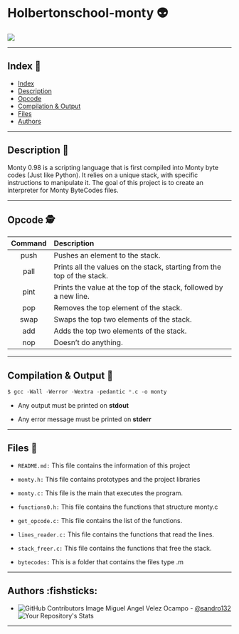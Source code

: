 # Holbertonschool-monty :alien:
![](https://images-wixmp-ed30a86b8c4ca887773594c2.wixmp.com/f/b1768d35-4f0d-4842-afa9-ac5eba73ac79/ddqjrk1-a0acf2d7-89a1-46e2-b03b-adb82a406a4f.png/v1/fill/w_1280,h_1048,q_80,strp/_blender_preview__final_world___moon_heart_by_makaihana975_ddqjrk1-fullview.jpg?token=eyJ0eXAiOiJKV1QiLCJhbGciOiJIUzI1NiJ9.eyJzdWIiOiJ1cm46YXBwOjdlMGQxODg5ODIyNjQzNzNhNWYwZDQxNWVhMGQyNmUwIiwiaXNzIjoidXJuOmFwcDo3ZTBkMTg4OTgyMjY0MzczYTVmMGQ0MTVlYTBkMjZlMCIsIm9iaiI6W1t7ImhlaWdodCI6Ijw9MTA0OCIsInBhdGgiOiJcL2ZcL2IxNzY4ZDM1LTRmMGQtNDg0Mi1hZmE5LWFjNWViYTczYWM3OVwvZGRxanJrMS1hMGFjZjJkNy04OWExLTQ2ZTItYjAzYi1hZGI4MmE0MDZhNGYucG5nIiwid2lkdGgiOiI8PTEyODAifV1dLCJhdWQiOlsidXJuOnNlcnZpY2U6aW1hZ2Uub3BlcmF0aW9ucyJdfQ.hwdp4nNzpkcNrJL8HK2LO7KN0a8jK5INEEzmDm1oNeU)

---
## Index :zombie:

* [Index](#index-🧟)
* [Description](#description-🐸)
* [Opcode](#opcode-🕵️)
* [Compilation & Output](#compilation--output-🐼)
* [Files](#files-🐳)
* [Authors](#authors-fishsticks)

---

## Description :frog:

Monty 0.98 is a scripting language that is first compiled into Monty byte codes (Just like Python). It relies on a unique stack, with specific instructions to manipulate it. The goal of this project is to create an interpreter for Monty ByteCodes files.

---

## Opcode :detective:

| Command | Description |
|:-------:|:------------|
|  push   |Pushes an element to the stack.|
|  pall   |Prints all the values on the stack, starting from the top of the stack.|
|  pint   |Prints the value at the top of the stack, followed by a new line.|
|  pop    |Removes the top element of the stack.|
|  swap   |Swaps the top two elements of the stack.|
|  add    |Adds the top two elements of the stack.|
|  nop    |Doesn’t do anything.|
---
## Compilation & Output :panda_face:

~~~c
$ gcc -Wall -Werror -Wextra -pedantic *.c -o monty
~~~

* Any output must be printed on **stdout**

* Any error message must be printed on **stderr**

---

## Files :whale:

* `README.md:` This file contains the information of this project

* `monty.h:` This file contains prototypes and the project libraries

* `monty.c:` This file is the main that executes the program.

* `functions0.h:` This file contains the functions that structure monty.c

* `get_opcode.c:` This file contains the list of the functions.

* `lines_reader.c:` This file contains the functions that read the lines.

* `stack_freer.c:` This file contains the functions that free the stack.

* `bytecodes:` This is a folder that contains the files type .m
---

## Authors :fishsticks:

* ![GitHub Contributors Image](https://contrib.rocks/image?repo=sandro132/holbertonschool-low_level_programming) 
Miguel Angel Velez Ocampo - <a href="https://github.com/sandro132" target="_blank"> @sandro132</a>![Your Repository's Stats](https://github-readme-stats.vercel.app/api?username=sandro132&show_icons=true)
***